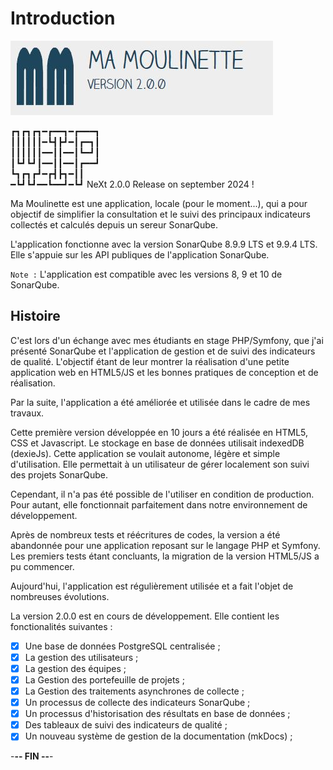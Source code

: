 # Introduction

![Ma-Moulinette](assets/images/home/home-000.jpg)

┏┓┏┓┏┓━┏━━┓━┏━━━┓  
┃┃┃┃┃┃━┗┫┣┛━┃┏━┓┃  
┃┃┃┃┃┃━━┃┃━━┃┗━┛┃  
┃┗┛┗┛┃━━┃┃━━┃┏━━┛  
┗┓┏┓┏┛━┏┫┣┓━┃┃  
━┗┛┗┛━━┗━━┛━┗┛  NeXt 2.0.0 Release on september 2024 !

Ma Moulinette est une application, locale (pour le moment...), qui a pour objectif de simplifier la consultation et le suivi des principaux indicateurs collectés et calculés depuis un sereur SonarQube.

L'application fonctionne avec la version SonarQube 8.9.9 LTS et 9.9.4 LTS. Elle s'appuie sur les API publiques de l'application SonarQube.

`Note :` L'application est compatible avec les versions 8, 9 et 10 de SonarQube.

## Histoire

C'est lors d'un échange avec mes étudiants en stage PHP/Symfony, que j'ai présenté SonarQube et l'application de gestion et de suivi des indicateurs de qualité. L'objectif étant de leur montrer la réalisation d'une petite application web en HTML5/JS et les bonnes pratiques de conception et de réalisation.

Par la suite, l'application a été améliorée et utilisée dans le cadre de mes travaux.

Cette première version développée en 10 jours a été réalisée en HTML5, CSS et Javascript. Le stockage en base de données utilisait indexedDB (dexieJs).
Cette application se voulait autonome, légère et simple d'utilisation. Elle permettait à un utilisateur de gérer localement son suivi des projets SonarQube.

Cependant, il n'a pas été possible de l'utiliser en condition de production. Pour autant, elle fonctionnait parfaitement dans notre environnement de développement.

Après de nombreux tests et réécritures de codes, la version a été abandonnée pour une application reposant sur le langage PHP et Symfony. Les premiers tests étant concluants, la migration de la version HTML5/JS a pu commencer.

Aujourd'hui, l'application est régulièrement utilisée et a fait l'objet de nombreuses évolutions.

La version 2.0.0 est en cours de développement. Elle contient les fonctionalités suivantes :

- [x] Une base de données PostgreSQL centralisée ;
- [x] La gestion des utilisateurs ;
- [x] La gestion des équipes ;
- [x] La Gestion des portefeuille de projets ;
- [x] La Gestion des traitements asynchrones de collecte ;
- [x] Un processus de collecte des indicateurs SonarQube ;
- [x] Un processus d'historisation des résultats en base de données ;
- [x] Des tableaux de suivi des indicateurs de qualité ;
- [x] Un nouveau système de gestion de la documentation (mkDocs) ;

-**-- FIN --**-
